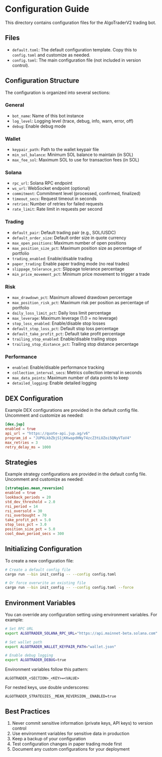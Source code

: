 # Configuration Guide

This directory contains configuration files for the AlgoTraderV2 trading bot.

## Files

- `default.toml`: The default configuration template. Copy this to `config.toml` and customize as needed.
- `config.toml`: The main configuration file (not included in version control).

## Configuration Structure

The configuration is organized into several sections:

### General

- `bot_name`: Name of this bot instance
- `log_level`: Logging level (trace, debug, info, warn, error, off)
- `debug`: Enable debug mode

### Wallet

- `keypair_path`: Path to the wallet keypair file
- `min_sol_balance`: Minimum SOL balance to maintain (in SOL)
- `max_fee_sol`: Maximum SOL to use for transaction fees (in SOL)

### Solana

- `rpc_url`: Solana RPC endpoint
- `ws_url`: WebSocket endpoint (optional)
- `commitment`: Commitment level (processed, confirmed, finalized)
- `timeout_secs`: Request timeout in seconds
- `retries`: Number of retries for failed requests
- `rate_limit`: Rate limit in requests per second

### Trading

- `default_pair`: Default trading pair (e.g., SOL/USDC)
- `default_order_size`: Default order size in quote currency
- `max_open_positions`: Maximum number of open positions
- `max_position_size_pct`: Maximum position size as percentage of portfolio
- `trading_enabled`: Enable/disable trading
- `paper_trading`: Enable paper trading mode (no real trades)
- `slippage_tolerance_pct`: Slippage tolerance percentage
- `min_price_movement_pct`: Minimum price movement to trigger a trade

### Risk

- `max_drawdown_pct`: Maximum allowed drawdown percentage
- `max_position_risk_pct`: Maximum risk per position as percentage of portfolio
- `daily_loss_limit_pct`: Daily loss limit percentage
- `max_leverage`: Maximum leverage (1.0 = no leverage)
- `stop_loss_enabled`: Enable/disable stop losses
- `default_stop_loss_pct`: Default stop loss percentage
- `default_take_profit_pct`: Default take profit percentage
- `trailing_stop_enabled`: Enable/disable trailing stops
- `trailing_stop_distance_pct`: Trailing stop distance percentage

### Performance

- `enabled`: Enable/disable performance tracking
- `collection_interval_secs`: Metrics collection interval in seconds
- `max_data_points`: Maximum number of data points to keep
- `detailed_logging`: Enable detailed logging

## DEX Configuration

Example DEX configurations are provided in the default config file. Uncomment and customize as needed:

```toml
[dex.jup]
enabled = true
api_url = "https://quote-api.jup.ag/v6"
program_id = "JUP6LkbZbjS1jKKwapdHNy74zcZ3tLUZoi5QNyVTaV4"
max_retries = 3
retry_delay_ms = 1000
```

## Strategies

Example strategy configurations are provided in the default config file. Uncomment and customize as needed:

```toml
[strategies.mean_reversion]
enabled = true
lookback_periods = 20
std_dev_threshold = 2.0
rsi_period = 14
rsi_oversold = 30
rsi_overbought = 70
take_profit_pct = 5.0
stop_loss_pct = 3.0
position_size_pct = 5.0
cool_down_period_secs = 300
```

## Initializing Configuration

To create a new configuration file:

```bash
# Create a default config file
cargo run --bin init_config -- --config config.toml

# Or force overwrite an existing file
cargo run --bin init_config -- --config config.toml --force
```

## Environment Variables

You can override any configuration setting using environment variables. For example:

```bash
# Set RPC URL
export ALGOTRADER_SOLANA_RPC_URL="https://api.mainnet-beta.solana.com"

# Set wallet path
export ALGOTRADER_WALLET_KEYPAIR_PATH="wallet.json"

# Enable debug logging
export ALGOTRADER_DEBUG=true
```

Environment variables follow this pattern:

```
ALGOTRADER_<SECTION>_<KEY>=<VALUE>
```

For nested keys, use double underscores:

```
ALGOTRADER_STRATEGIES__MEAN_REVERSION__ENABLED=true
```

## Best Practices

1. Never commit sensitive information (private keys, API keys) to version control
2. Use environment variables for sensitive data in production
3. Keep a backup of your configuration
4. Test configuration changes in paper trading mode first
5. Document any custom configurations for your deployment
